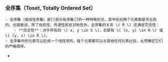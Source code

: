 ### 全序集（Toset, Totally Ordered Set）
	- 全序集（或线性序集）是[[部分有序集]]的一种特殊形式，其中任何两个元素都是可比较的。也就是说，除了自反性、传递性和反对称性外，全序集的关系 \( R \) 还满足完全性：
		- **完全性**：对于所有的 \( x, y \in S \)，总是有 \( (x, y) \in R \) 或 \( (y, x) \in R \)。
	- 全序集中的元素可以形成一个线性序列，每个元素都可以与其他任何元素比较，从而确定它们的严格顺序。
-
